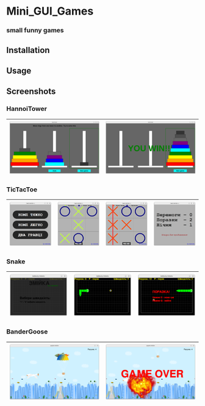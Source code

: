 # Mini_GUI_Games
### small funny games

## Installation

## Usage

## Screenshots

### HannoiTower
![](https://github.com/Vskesha/Mini_GUI_Games/blob/main/screenshots/hanoitower1.png?raw=true) | ![](https://github.com/Vskesha/Mini_GUI_Games/blob/main/screenshots/hanoitower2.png?raw=true)
:--- | :---

### TicTacToe
![](https://github.com/Vskesha/Mini_GUI_Games/blob/main/screenshots/tictactoe1.png?raw=true) | ![](https://github.com/Vskesha/Mini_GUI_Games/blob/main/screenshots/tictactoe2.png?raw=true) | ![](https://github.com/Vskesha/Mini_GUI_Games/blob/main/screenshots/tictactoe3.png?raw=true) | ![](https://github.com/Vskesha/Mini_GUI_Games/blob/main/screenshots/tictactoe4.png?raw=true)
:--- | :--- | :--- | :--- 

### Snake
![](https://github.com/Vskesha/Mini_GUI_Games/blob/main/screenshots/snake1.png?raw=true) | ![](https://github.com/Vskesha/Mini_GUI_Games/blob/main/screenshots/snake2.png?raw=true) | ![](https://github.com/Vskesha/Mini_GUI_Games/blob/main/screenshots/snake3.png?raw=true)
:--- | :--- | :--- 

### BanderGoose
![](https://github.com/Vskesha/Mini_GUI_Games/blob/main/screenshots/bandergoose1.png?raw=true) | ![](https://github.com/Vskesha/Mini_GUI_Games/blob/main/screenshots/bandergoose2.png?raw=true)
:--- | :--- 
